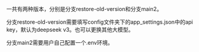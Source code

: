 一共有两种版本，分别是分支restore-old-version和分支main2。

分支restore-old-version需要填写config文件夹下的app_settings.json中的api key，默认为deepseek v3。也可以更换其他大模型。

分支main2需要用户自己配置一个.env环境。
